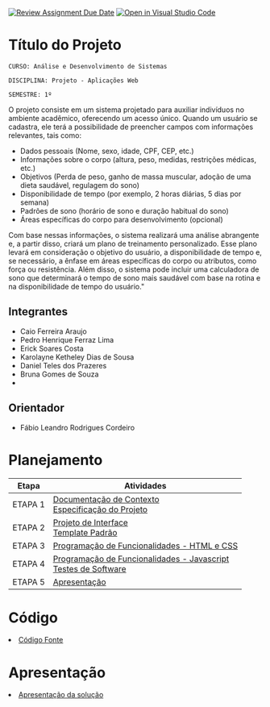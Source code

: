 [![Review Assignment Due Date](https://classroom.github.com/assets/deadline-readme-button-24ddc0f5d75046c5622901739e7c5dd533143b0c8e959d652212380cedb1ea36.svg)](https://classroom.github.com/a/lBgKY70F)
[![Open in Visual Studio Code](https://classroom.github.com/assets/open-in-vscode-718a45dd9cf7e7f842a935f5ebbe5719a5e09af4491e668f4dbf3b35d5cca122.svg)](https://classroom.github.com/online_ide?assignment_repo_id=11691172&assignment_repo_type=AssignmentRepo)
# Título do Projeto

`CURSO: Análise e Desenvolvimento de Sistemas`

`DISCIPLINA: Projeto - Aplicações Web`

`SEMESTRE: 1º`

O projeto consiste em um sistema projetado para auxiliar indivíduos no ambiente acadêmico, oferecendo um acesso único. Quando um usuário se cadastra, ele terá a possibilidade de preencher campos com informações relevantes, tais como:

- Dados pessoais (Nome, sexo, idade, CPF, CEP, etc.)
- Informações sobre o corpo (altura, peso, medidas, restrições médicas, etc.)
- Objetivos (Perda de peso, ganho de massa muscular, adoção de uma dieta saudável, regulagem do sono)
- Disponibilidade de tempo (por exemplo, 2 horas diárias, 5 dias por semana)
- Padrões de sono (horário de sono e duração habitual do sono)
- Áreas específicas do corpo para desenvolvimento (opcional)

Com base nessas informações, o sistema realizará uma análise abrangente e, a partir disso, criará um plano de treinamento personalizado. Esse plano levará em consideração o objetivo do usuário, a disponibilidade de tempo e, se necessário, a ênfase em áreas específicas do corpo ou atributos, como força ou resistência. Além disso, o sistema pode incluir uma calculadora de sono que determinará o tempo de sono mais saudável com base na rotina e na disponibilidade de tempo do usuário."

## Integrantes

* Caio Ferreira Araujo
* Pedro Henrique Ferraz Lima
* Erick Soares Costa
* Karolayne Ketheley Dias de Sousa
* Daniel Teles dos Prazeres
* Bruna Gomes de Souza
* 

## Orientador

* Fábio Leandro Rodrigues Cordeiro

# Planejamento

| Etapa         | Atividades |
|  :----:   | ----------- |
| ETAPA 1         |[Documentação de Contexto](docs/context.md) <br> [Especificação do Projeto](docs/especification.md) |
| ETAPA 2         |[Projeto de Interface](docs/interface.md) <br> [Template Padrão](docs/template.md) |
| ETAPA 3         |[Programação de Funcionalidades - HTML e CSS](docs/development.md) |
| ETAPA 4        |[Programação de Funcionalidades - Javascript](docs/development.md) <br> [Testes de Software ](docs/tests.md) |
| ETAPA 5         | [Apresentação](presentation/README.md) |

# Código

<li><a href="src/README.md"> Código Fonte</a></li>

# Apresentação

<li><a href="presentation/README.md"> Apresentação da solução</a></li>
